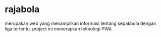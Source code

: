 # rajabola
merupakan web yang menampilkan informasi tentang sepakbola dengan liga tertentu. 
project ini menerapkan teknologi PWA 
